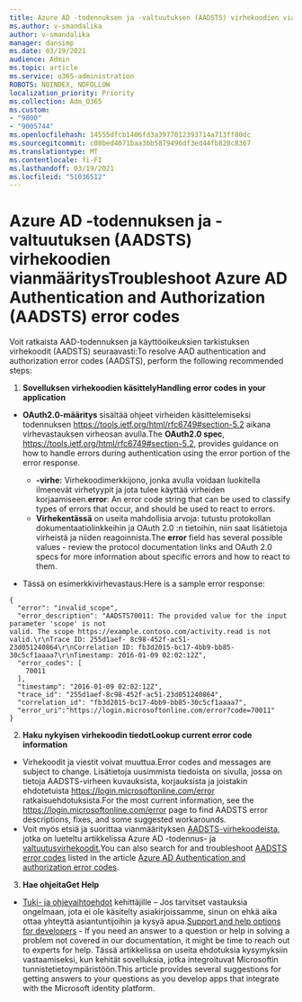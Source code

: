 ```yaml
---
title: Azure AD -todennuksen ja -valtuutuksen (AADSTS) virhekoodien vianmääritys
ms.author: v-smandalika
author: v-smandalika
manager: dansimp
ms.date: 03/19/2021
audience: Admin
ms.topic: article
ms.service: o365-administration
ROBOTS: NOINDEX, NOFOLLOW
localization_priority: Priority
ms.collection: Adm_O365
ms.custom:
- "9800"
- "9005744"
ms.openlocfilehash: 14555dfcb1406fd3a3977012393714a713ff80dc
ms.sourcegitcommit: c08bed4071baa3bb5879496df3ed44fb828c8367
ms.translationtype: MT
ms.contentlocale: fi-FI
ms.lasthandoff: 03/19/2021
ms.locfileid: "51036512"
---
```

# <a name="troubleshoot-azure-ad-authentication-and-authorization-aadsts-error-codes"></a><span data-ttu-id="4c309-102">Azure AD -todennuksen ja -valtuutuksen (AADSTS) virhekoodien vianmääritys</span><span class="sxs-lookup"><span data-stu-id="4c309-102">Troubleshoot Azure AD Authentication and Authorization (AADSTS) error codes</span></span>

<span data-ttu-id="4c309-103">Voit ratkaista AAD-todennuksen ja käyttöoikeuksien tarkistuksen virhekoodit (AADSTS) seuraavasti:</span><span class="sxs-lookup"><span data-stu-id="4c309-103">To resolve AAD authentication and authorization error codes (AADSTS), perform the following recommended steps:</span></span>

1. <span data-ttu-id="4c309-104">**Sovelluksen virhekoodien käsittely**</span><span class="sxs-lookup"><span data-stu-id="4c309-104">**Handling error codes in your application**</span></span>

- <span data-ttu-id="4c309-105">**OAuth2.0-määritys** sisältää ohjeet virheiden käsittelemiseksi todennuksen https://tools.ietf.org/html/rfc6749#section-5.2 aikana virhevastauksen virheosan avulla.</span><span class="sxs-lookup"><span data-stu-id="4c309-105">The **OAuth2.0 spec**, https://tools.ietf.org/html/rfc6749#section-5.2, provides guidance on how to handle errors during authentication using the error portion of the error response.</span></span>

    - <span data-ttu-id="4c309-106">**-virhe:** Virhekoodimerkkijono, jonka avulla voidaan luokitella ilmenevät virhetyypit ja jota tulee käyttää virheiden korjaamiseen.</span><span class="sxs-lookup"><span data-stu-id="4c309-106">**error**: An error code string that can be used to classify types of errors that occur, and should be used to react to errors.</span></span>
    - <span data-ttu-id="4c309-107">**Virhekentässä** on useita mahdollisia arvoja: tutustu protokollan dokumentaatiolinkkeihin ja OAuth 2.0 :n tietoihin, niin saat lisätietoja virheistä ja niiden reagoinnista.</span><span class="sxs-lookup"><span data-stu-id="4c309-107">The **error** field has several possible values - review the protocol documentation links and OAuth 2.0 specs for more information about specific errors and how to react to them.</span></span>

- <span data-ttu-id="4c309-108">Tässä on esimerkkivirhevastaus:</span><span class="sxs-lookup"><span data-stu-id="4c309-108">Here is a sample error response:</span></span>
```
{
  "error": "invalid_scope",
  "error_description": "AADSTS70011: The provided value for the input parameter 'scope' is not 
valid. The scope https://example.contoso.com/activity.read is not valid.\r\nTrace ID: 255d1aef- 8c98-452f-ac51-23d051240864\r\nCorrelation ID: fb3d2015-bc17-4bb9-bb85-30c5cf1aaaa7\r\nTimestamp: 2016-01-09 02:02:12Z",
  "error_codes": [
    70011
  ],
  "timestamp": "2016-01-09 02:02:12Z",
  "trace_id": "255d1aef-8c98-452f-ac51-23d051240864",
  "correlation_id": "fb3d2015-bc17-4bb9-bb85-30c5cf1aaaa7", 
  "error_uri":"https://login.microsoftonline.com/error?code=70011"
}
```
2. <span data-ttu-id="4c309-109">**Haku nykyisen virhekoodin tiedot**</span><span class="sxs-lookup"><span data-stu-id="4c309-109">**Lookup current error code information**</span></span>

- <span data-ttu-id="4c309-110">Virhekoodit ja viestit voivat muuttua.</span><span class="sxs-lookup"><span data-stu-id="4c309-110">Error codes and messages are subject to change.</span></span> <span data-ttu-id="4c309-111">Lisätietoja uusimmista tiedoista on sivulla, jossa on tietoja AADSTS-virheen kuvauksista, korjauksista ja joistakin ehdotetuista https://login.microsoftonline.com/error ratkaisuehdotuksista.</span><span class="sxs-lookup"><span data-stu-id="4c309-111">For the most current information, see the https://login.microsoftonline.com/error page to find AADSTS error descriptions, fixes, and some suggested workarounds.</span></span>
- <span data-ttu-id="4c309-112">Voit myös etsiä ja suorittaa vianmäärityksen [AADSTS-virhekoodeista,](https://docs.microsoft.com/azure/active-directory/develop/reference-aadsts-error-codes#aadsts-error-codes) jotka on lueteltu artikkelissa Azure AD -todennus- ja [valtuutusvirhekoodit.](https://docs.microsoft.com/azure/active-directory/develop/reference-aadsts-error-codes#handling-error-codes-in-your-application)</span><span class="sxs-lookup"><span data-stu-id="4c309-112">You can also search for and troubleshoot [AADSTS error codes](https://docs.microsoft.com/azure/active-directory/develop/reference-aadsts-error-codes#aadsts-error-codes) listed in the article [Azure AD Authentication and authorization error codes](https://docs.microsoft.com/azure/active-directory/develop/reference-aadsts-error-codes#handling-error-codes-in-your-application).</span></span>

3. <span data-ttu-id="4c309-113">**Hae ohjeita**</span><span class="sxs-lookup"><span data-stu-id="4c309-113">**Get Help**</span></span>

- <span data-ttu-id="4c309-114">[Tuki- ja ohjevaihtoehdot](https://docs.microsoft.com/azure/active-directory/develop/developer-support-help-options) kehittäjille – Jos tarvitset vastauksia ongelmaan, jota ei ole käsitelty asiakirjoissamme, sinun on ehkä aika ottaa yhteyttä asiantuntijoihin ja kysyä apua.</span><span class="sxs-lookup"><span data-stu-id="4c309-114">[Support and help options for developers](https://docs.microsoft.com/azure/active-directory/develop/developer-support-help-options) - If you need an answer to a question or help in solving a problem not covered in our documentation, it might be time to reach out to experts for help.</span></span> <span data-ttu-id="4c309-115">Tässä artikkelissa on useita ehdotuksia kysymyksiin vastaamiseksi, kun kehität sovelluksia, jotka integroituvat Microsoftin tunnistetietoympäristöön.</span><span class="sxs-lookup"><span data-stu-id="4c309-115">This article provides several suggestions for getting answers to your questions as you develop apps that integrate with the Microsoft identity platform.</span></span>








